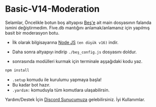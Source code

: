# Basic-V14-Moderation

Selamlar, Öncelikle botun boş altyapısı [Beş'e](https://github.com/Bes-js) ait main dosyasının falanda ismini değiştirmedim. Five.db mantığını anlamak/anlamanız için yapılmış basit bir moderasyon botu.

- İlk olarak bilgisayarına [Node JS](https://nodejs.org/en/) `(en düşük v16)` indir.

- Daha sonra altyapıyı indirip `./beş_config.js` dosyasını doldur.
- sonrasında modülleri kurmak için terminale aşşağıdaki kodu yaz.

```diff
npm install
```
- `.setup` komudu ile kurulumu yapmaya başla!
- Bu kadar bot hazır.
- `.yardım:` komuduyla tüm komutlara ulaşabilirsin.

Yardım/Destek İçin [Discord Sunucumuza](https://discord.gg/luppux) gelebilirsiniz. İyi Kullanımlar.
